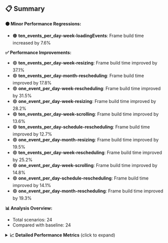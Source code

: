 ## 📋 Summary

**🟠 Minor Performance Regressions:**
- 🟠 **ten_events_per_day-week-loadingEvents**: Frame build time increased by 7.6%

**✅ Performance Improvements:**
- 🟢 **ten_events_per_day-week-resizing**: Frame build time improved by 37.1%
- 🟢 **ten_events_per_day-month-rescheduling**: Frame build time improved by 17.8%
- 🟢 **one_event_per_day-week-rescheduling**: Frame build time improved by 31.5%
- 🟢 **one_event_per_day-week-resizing**: Frame build time improved by 28.2%
- 🟢 **ten_events_per_day-week-scrolling**: Frame build time improved by 13.6%
- 🟢 **ten_events_per_day-schedule-rescheduling**: Frame build time improved by 12.7%
- 🟢 **one_event_per_day-month-resizing**: Frame build time improved by 19.5%
- 🟢 **ten_events_per_day-week-rescheduling**: Frame build time improved by 25.2%
- 🟢 **one_event_per_day-week-scrolling**: Frame build time improved by 14.8%
- 🟢 **one_event_per_day-schedule-rescheduling**: Frame build time improved by 14.1%
- 🟢 **one_event_per_day-month-rescheduling**: Frame build time improved by 19.3%

**📊 Analysis Overview:**
- Total scenarios: 24
- Compared with baseline: 24

<details>
<summary><strong>📈 Detailed Performance Metrics</strong> (click to expand)</summary>

#### one_event_per_day-month-loadingEvents

| Metric | Current | Baseline | Change | Status |
|--------|---------|----------|--------|--------|
| Average Frame Build Time Millis | 4.10ms | 4.48ms | -0.38ms (-8.5%) | 🟢 |
| Worst Frame Build Time Millis | 8.09ms | 8.84ms | -0.75ms (-8.5%) | 🟢 |
| Missed Frame Build Budget Count | 0.0 | 0.0 | +0 (+0.0%) | 🟡 |
| Average Frame Rasterizer Time Millis | 2.61ms | 2.47ms | +0.14ms (+5.7%) | 🟠 |
| Missed Frame Rasterizer Budget Count | 0.0 | 0.0 | +0 (+0.0%) | 🟡 |
| New Gen Gc Count | 0.0 | 0.0 | +0 (+0.0%) | 🟡 |
| Old Gen Gc Count | 1.0 | 1.5 | -0 (-33.3%) | 🟢 |

#### one_event_per_day-month-navigation

| Metric | Current | Baseline | Change | Status |
|--------|---------|----------|--------|--------|
| Average Frame Build Time Millis | 5.49ms | 5.25ms | +0.24ms (+4.6%) | 🟠 |
| Worst Frame Build Time Millis | 21.00ms | 20.85ms | +0.16ms (+0.7%) | 🟠 |
| Missed Frame Build Budget Count | 2.0 | 1.5 | +0 (+33.3%) | 🔴 |
| Average Frame Rasterizer Time Millis | 3.68ms | 3.98ms | -0.30ms (-7.5%) | 🟢 |
| Missed Frame Rasterizer Budget Count | 0.25 | 0.25 | +0 (+0.0%) | 🟡 |
| New Gen Gc Count | 4.0 | 4.0 | +0 (+0.0%) | 🟡 |
| Old Gen Gc Count | 3.0 | 2.0 | +1 (+50.0%) | 🔴 |

#### one_event_per_day-month-rescheduling

| Metric | Current | Baseline | Change | Status |
|--------|---------|----------|--------|--------|
| Average Frame Build Time Millis | 0.73ms | 0.91ms | -0.17ms (-19.3%) | 🟢 |
| Worst Frame Build Time Millis | 4.93ms | 4.65ms | +0.28ms (+6.0%) | 🟠 |
| Missed Frame Build Budget Count | 0.0 | 0.0 | +0 (+0.0%) | 🟡 |
| Average Frame Rasterizer Time Millis | 3.04ms | 5.21ms | -2.17ms (-41.7%) | 🟢 |
| Missed Frame Rasterizer Budget Count | 0.25 | 0.25 | +0 (+0.0%) | 🟡 |
| New Gen Gc Count | 3.5 | 3.0 | +0 (+16.7%) | 🔴 |
| Old Gen Gc Count | 3.5 | 1.0 | +2 (+250.0%) | 🔴 |

#### one_event_per_day-month-resizing

| Metric | Current | Baseline | Change | Status |
|--------|---------|----------|--------|--------|
| Average Frame Build Time Millis | 0.57ms | 0.71ms | -0.14ms (-19.5%) | 🟢 |
| Worst Frame Build Time Millis | 4.04ms | 4.86ms | -0.82ms (-17.0%) | 🟢 |
| Missed Frame Build Budget Count | 0.0 | 0.0 | +0 (+0.0%) | 🟡 |
| Average Frame Rasterizer Time Millis | 2.39ms | 6.68ms | -4.29ms (-64.2%) | 🟢 |
| Missed Frame Rasterizer Budget Count | 0.0 | 0.5 | -0 (-100.0%) | 🟢 |
| New Gen Gc Count | 0.0 | 1.0 | -1 (-100.0%) | 🟢 |
| Old Gen Gc Count | 1.5 | 2.5 | -1 (-40.0%) | 🟢 |

#### one_event_per_day-schedule-loadingEvents

| Metric | Current | Baseline | Change | Status |
|--------|---------|----------|--------|--------|
| Average Frame Build Time Millis | 8.41ms | 8.81ms | -0.41ms (-4.6%) | 🟡 |
| Worst Frame Build Time Millis | 23.95ms | 25.12ms | -1.17ms (-4.7%) | 🟡 |
| Missed Frame Build Budget Count | 1.0 | 1.0 | +0 (+0.0%) | 🟡 |
| Average Frame Rasterizer Time Millis | 2.94ms | 2.66ms | +0.28ms (+10.4%) | 🔴 |
| Missed Frame Rasterizer Budget Count | 0.0 | 0.0 | +0 (+0.0%) | 🟡 |
| New Gen Gc Count | 1.5 | 2.0 | -0 (-25.0%) | 🟢 |
| Old Gen Gc Count | 2.0 | 1.5 | +0 (+33.3%) | 🔴 |

#### one_event_per_day-schedule-navigation

| Metric | Current | Baseline | Change | Status |
|--------|---------|----------|--------|--------|
| Average Frame Build Time Millis | 6.91ms | 7.02ms | -0.11ms (-1.6%) | 🟡 |
| Worst Frame Build Time Millis | 16.23ms | 16.78ms | -0.55ms (-3.3%) | 🟡 |
| Missed Frame Build Budget Count | 0.5 | 0.75 | -0 (-33.3%) | 🟢 |
| Average Frame Rasterizer Time Millis | 3.23ms | 3.31ms | -0.08ms (-2.3%) | 🟡 |
| Missed Frame Rasterizer Budget Count | 0.0 | 0.0 | +0 (+0.0%) | 🟡 |
| New Gen Gc Count | 6.0 | 6.0 | +0 (+0.0%) | 🟡 |
| Old Gen Gc Count | 2.0 | 2.0 | +0 (+0.0%) | 🟡 |

#### one_event_per_day-schedule-rescheduling

| Metric | Current | Baseline | Change | Status |
|--------|---------|----------|--------|--------|
| Average Frame Build Time Millis | 1.84ms | 2.14ms | -0.30ms (-14.1%) | 🟢 |
| Worst Frame Build Time Millis | 25.20ms | 24.35ms | +0.85ms (+3.5%) | 🟠 |
| Missed Frame Build Budget Count | 1.0 | 1.5 | -0 (-33.3%) | 🟢 |
| Average Frame Rasterizer Time Millis | 3.88ms | 4.62ms | -0.74ms (-16.0%) | 🟢 |
| Missed Frame Rasterizer Budget Count | 3.0 | 0.0 | +3 (+0.0%) | 🟡 |
| New Gen Gc Count | 9.0 | 10.0 | -1 (-10.0%) | 🟢 |
| Old Gen Gc Count | 4.0 | 4.0 | +0 (+0.0%) | 🟡 |

#### one_event_per_day-week-loadingEvents

| Metric | Current | Baseline | Change | Status |
|--------|---------|----------|--------|--------|
| Average Frame Build Time Millis | 1.19ms | 1.24ms | -0.05ms (-4.1%) | 🟡 |
| Worst Frame Build Time Millis | 2.26ms | 2.33ms | -0.08ms (-3.4%) | 🟡 |
| Missed Frame Build Budget Count | 0.0 | 0.0 | +0 (+0.0%) | 🟡 |
| Average Frame Rasterizer Time Millis | 2.22ms | 2.25ms | -0.04ms (-1.6%) | 🟡 |
| Missed Frame Rasterizer Budget Count | 0.0 | 0.0 | +0 (+0.0%) | 🟡 |
| New Gen Gc Count | 0.0 | 0.0 | +0 (+0.0%) | 🟡 |
| Old Gen Gc Count | 0.5 | 0.5 | +0 (+0.0%) | 🟡 |

#### one_event_per_day-week-navigation

| Metric | Current | Baseline | Change | Status |
|--------|---------|----------|--------|--------|
| Average Frame Build Time Millis | 2.97ms | 3.09ms | -0.12ms (-3.8%) | 🟡 |
| Worst Frame Build Time Millis | 9.84ms | 10.12ms | -0.28ms (-2.8%) | 🟡 |
| Missed Frame Build Budget Count | 0.0 | 0.0 | +0 (+0.0%) | 🟡 |
| Average Frame Rasterizer Time Millis | 3.45ms | 3.65ms | -0.20ms (-5.4%) | 🟢 |
| Missed Frame Rasterizer Budget Count | 0.25 | 0.25 | +0 (+0.0%) | 🟡 |
| New Gen Gc Count | 6.0 | 5.0 | +1 (+20.0%) | 🔴 |
| Old Gen Gc Count | 4.0 | 4.0 | +0 (+0.0%) | 🟡 |

#### one_event_per_day-week-rescheduling

| Metric | Current | Baseline | Change | Status |
|--------|---------|----------|--------|--------|
| Average Frame Build Time Millis | 0.53ms | 0.78ms | -0.25ms (-31.5%) | 🟢 |
| Worst Frame Build Time Millis | 2.71ms | 3.56ms | -0.85ms (-23.9%) | 🟢 |
| Missed Frame Build Budget Count | 0.0 | 0.0 | +0 (+0.0%) | 🟡 |
| Average Frame Rasterizer Time Millis | 2.53ms | 5.46ms | -2.93ms (-53.7%) | 🟢 |
| Missed Frame Rasterizer Budget Count | 0.25 | 1.25 | -1 (-80.0%) | 🟢 |
| New Gen Gc Count | 2.5 | 4.0 | -2 (-37.5%) | 🟢 |
| Old Gen Gc Count | 0.5 | 2.0 | -2 (-75.0%) | 🟢 |

#### one_event_per_day-week-resizing

| Metric | Current | Baseline | Change | Status |
|--------|---------|----------|--------|--------|
| Average Frame Build Time Millis | 0.57ms | 0.80ms | -0.22ms (-28.2%) | 🟢 |
| Worst Frame Build Time Millis | 2.81ms | 4.47ms | -1.66ms (-37.0%) | 🟢 |
| Missed Frame Build Budget Count | 0.0 | 0.0 | +0 (+0.0%) | 🟡 |
| Average Frame Rasterizer Time Millis | 2.25ms | 5.57ms | -3.31ms (-59.5%) | 🟢 |
| Missed Frame Rasterizer Budget Count | 0.0 | 0.0 | +0 (+0.0%) | 🟡 |
| New Gen Gc Count | 0.5 | 2.0 | -2 (-75.0%) | 🟢 |
| Old Gen Gc Count | 0.5 | 2.0 | -2 (-75.0%) | 🟢 |

#### one_event_per_day-week-scrolling

| Metric | Current | Baseline | Change | Status |
|--------|---------|----------|--------|--------|
| Average Frame Build Time Millis | 1.77ms | 2.08ms | -0.31ms (-14.8%) | 🟢 |
| Worst Frame Build Time Millis | 4.13ms | 4.57ms | -0.44ms (-9.6%) | 🟢 |
| Missed Frame Build Budget Count | 0.0 | 0.0 | +0 (+0.0%) | 🟡 |
| Average Frame Rasterizer Time Millis | 4.39ms | 5.83ms | -1.44ms (-24.7%) | 🟢 |
| Missed Frame Rasterizer Budget Count | 0.25 | 0.25 | +0 (+0.0%) | 🟡 |
| New Gen Gc Count | 6.0 | 6.0 | +0 (+0.0%) | 🟡 |
| Old Gen Gc Count | 3.0 | 3.0 | +0 (+0.0%) | 🟡 |

#### ten_events_per_day-month-loadingEvents

| Metric | Current | Baseline | Change | Status |
|--------|---------|----------|--------|--------|
| Average Frame Build Time Millis | 10.15ms | 9.93ms | +0.22ms (+2.2%) | 🟠 |
| Worst Frame Build Time Millis | 27.07ms | 29.03ms | -1.96ms (-6.8%) | 🟢 |
| Missed Frame Build Budget Count | 8.0 | 8.0 | +0 (+0.0%) | 🟡 |
| Average Frame Rasterizer Time Millis | 5.14ms | 4.87ms | +0.27ms (+5.6%) | 🟠 |
| Missed Frame Rasterizer Budget Count | 0.0 | 0.0 | +0 (+0.0%) | 🟡 |
| New Gen Gc Count | 10.0 | 11.0 | -1 (-9.1%) | 🟢 |
| Old Gen Gc Count | 7.5 | 6.5 | +1 (+15.4%) | 🔴 |

#### ten_events_per_day-month-navigation

| Metric | Current | Baseline | Change | Status |
|--------|---------|----------|--------|--------|
| Average Frame Build Time Millis | 11.84ms | 12.80ms | -0.97ms (-7.5%) | 🟢 |
| Worst Frame Build Time Millis | 43.19ms | 42.84ms | +0.35ms (+0.8%) | 🟠 |
| Missed Frame Build Budget Count | 3.0 | 4.0 | -1 (-25.0%) | 🟢 |
| Average Frame Rasterizer Time Millis | 5.00ms | 5.17ms | -0.18ms (-3.4%) | 🟡 |
| Missed Frame Rasterizer Budget Count | 0.0 | 0.0 | +0 (+0.0%) | 🟡 |
| New Gen Gc Count | 10.0 | 10.0 | +0 (+0.0%) | 🟡 |
| Old Gen Gc Count | 6.0 | 6.0 | +0 (+0.0%) | 🟡 |

#### ten_events_per_day-month-rescheduling

| Metric | Current | Baseline | Change | Status |
|--------|---------|----------|--------|--------|
| Average Frame Build Time Millis | 1.60ms | 1.95ms | -0.35ms (-17.8%) | 🟢 |
| Worst Frame Build Time Millis | 13.61ms | 13.90ms | -0.29ms (-2.1%) | 🟡 |
| Missed Frame Build Budget Count | 0.0 | 0.0 | +0 (+0.0%) | 🟡 |
| Average Frame Rasterizer Time Millis | 5.82ms | 8.14ms | -2.31ms (-28.4%) | 🟢 |
| Missed Frame Rasterizer Budget Count | 6.25 | 3.0 | +3 (+108.3%) | 🔴 |
| New Gen Gc Count | 6.0 | 6.0 | +0 (+0.0%) | 🟡 |
| Old Gen Gc Count | 3.5 | 3.5 | +0 (+0.0%) | 🟡 |

#### ten_events_per_day-month-resizing

| Metric | Current | Baseline | Change | Status |
|--------|---------|----------|--------|--------|
| Average Frame Build Time Millis | 1.98ms | 2.11ms | -0.13ms (-6.3%) | 🟢 |
| Worst Frame Build Time Millis | 20.25ms | 18.38ms | +1.88ms (+10.2%) | 🔴 |
| Missed Frame Build Budget Count | 0.75 | 1.5 | -1 (-50.0%) | 🟢 |
| Average Frame Rasterizer Time Millis | 5.28ms | 8.08ms | -2.80ms (-34.6%) | 🟢 |
| Missed Frame Rasterizer Budget Count | 1.0 | 0.5 | +0 (+100.0%) | 🔴 |
| New Gen Gc Count | 2.0 | 2.0 | +0 (+0.0%) | 🟡 |
| Old Gen Gc Count | 2.0 | 2.0 | +0 (+0.0%) | 🟡 |

#### ten_events_per_day-schedule-loadingEvents

| Metric | Current | Baseline | Change | Status |
|--------|---------|----------|--------|--------|
| Average Frame Build Time Millis | 5.60ms | 5.71ms | -0.12ms (-2.0%) | 🟡 |
| Worst Frame Build Time Millis | 28.08ms | 28.95ms | -0.87ms (-3.0%) | 🟡 |
| Missed Frame Build Budget Count | 4.25 | 4.0 | +0 (+6.2%) | 🟠 |
| Average Frame Rasterizer Time Millis | 3.27ms | 3.40ms | -0.13ms (-3.7%) | 🟡 |
| Missed Frame Rasterizer Budget Count | 0.0 | 0.0 | +0 (+0.0%) | 🟡 |
| New Gen Gc Count | 14.0 | 14.0 | +0 (+0.0%) | 🟡 |
| Old Gen Gc Count | 7.5 | 7.5 | +0 (+0.0%) | 🟡 |

#### ten_events_per_day-schedule-navigation

| Metric | Current | Baseline | Change | Status |
|--------|---------|----------|--------|--------|
| Average Frame Build Time Millis | 21.29ms | 21.69ms | -0.40ms (-1.8%) | 🟡 |
| Worst Frame Build Time Millis | 42.00ms | 43.92ms | -1.92ms (-4.4%) | 🟡 |
| Missed Frame Build Budget Count | 10.5 | 10.25 | +0 (+2.4%) | 🟠 |
| Average Frame Rasterizer Time Millis | 3.32ms | 3.25ms | +0.08ms (+2.4%) | 🟠 |
| Missed Frame Rasterizer Budget Count | 0.0 | 0.0 | +0 (+0.0%) | 🟡 |
| New Gen Gc Count | 17.5 | 20.0 | -2 (-12.5%) | 🟢 |
| Old Gen Gc Count | 10.0 | 10.0 | +0 (+0.0%) | 🟡 |

#### ten_events_per_day-schedule-rescheduling

| Metric | Current | Baseline | Change | Status |
|--------|---------|----------|--------|--------|
| Average Frame Build Time Millis | 0.90ms | 1.04ms | -0.13ms (-12.7%) | 🟢 |
| Worst Frame Build Time Millis | 18.30ms | 21.33ms | -3.04ms (-14.2%) | 🟢 |
| Missed Frame Build Budget Count | 0.75 | 1.0 | -0 (-25.0%) | 🟢 |
| Average Frame Rasterizer Time Millis | 3.42ms | 6.28ms | -2.85ms (-45.5%) | 🟢 |
| Missed Frame Rasterizer Budget Count | 1.75 | 1.5 | +0 (+16.7%) | 🔴 |
| New Gen Gc Count | 6.0 | 6.0 | +0 (+0.0%) | 🟡 |
| Old Gen Gc Count | 5.0 | 5.5 | -0 (-9.1%) | 🟢 |

#### ten_events_per_day-week-loadingEvents

| Metric | Current | Baseline | Change | Status |
|--------|---------|----------|--------|--------|
| Average Frame Build Time Millis | 2.48ms | 2.31ms | +0.18ms (+7.6%) | 🟠 |
| Worst Frame Build Time Millis | 9.94ms | 8.57ms | +1.38ms (+16.0%) | 🔴 |
| Missed Frame Build Budget Count | 0.0 | 0.0 | +0 (+0.0%) | 🟡 |
| Average Frame Rasterizer Time Millis | 3.97ms | 3.89ms | +0.08ms (+2.0%) | 🟠 |
| Missed Frame Rasterizer Budget Count | 0.25 | 0.25 | +0 (+0.0%) | 🟡 |
| New Gen Gc Count | 3.0 | 2.0 | +1 (+50.0%) | 🔴 |
| Old Gen Gc Count | 3.5 | 2.5 | +1 (+40.0%) | 🔴 |

#### ten_events_per_day-week-navigation

| Metric | Current | Baseline | Change | Status |
|--------|---------|----------|--------|--------|
| Average Frame Build Time Millis | 8.63ms | 9.17ms | -0.54ms (-5.9%) | 🟢 |
| Worst Frame Build Time Millis | 35.56ms | 40.77ms | -5.21ms (-12.8%) | 🟢 |
| Missed Frame Build Budget Count | 3.0 | 3.0 | +0 (+0.0%) | 🟡 |
| Average Frame Rasterizer Time Millis | 5.55ms | 5.69ms | -0.14ms (-2.4%) | 🟡 |
| Missed Frame Rasterizer Budget Count | 0.0 | 0.0 | +0 (+0.0%) | 🟡 |
| New Gen Gc Count | 10.0 | 10.0 | +0 (+0.0%) | 🟡 |
| Old Gen Gc Count | 7.0 | 8.0 | -1 (-12.5%) | 🟢 |

#### ten_events_per_day-week-rescheduling

| Metric | Current | Baseline | Change | Status |
|--------|---------|----------|--------|--------|
| Average Frame Build Time Millis | 1.01ms | 1.35ms | -0.34ms (-25.2%) | 🟢 |
| Worst Frame Build Time Millis | 4.88ms | 6.91ms | -2.03ms (-29.4%) | 🟢 |
| Missed Frame Build Budget Count | 0.0 | 0.0 | +0 (+0.0%) | 🟡 |
| Average Frame Rasterizer Time Millis | 5.68ms | 7.89ms | -2.21ms (-28.0%) | 🟢 |
| Missed Frame Rasterizer Budget Count | 7.0 | 4.0 | +3 (+75.0%) | 🔴 |
| New Gen Gc Count | 5.0 | 5.0 | +0 (+0.0%) | 🟡 |
| Old Gen Gc Count | 1.0 | 1.0 | +0 (+0.0%) | 🟡 |

#### ten_events_per_day-week-resizing

| Metric | Current | Baseline | Change | Status |
|--------|---------|----------|--------|--------|
| Average Frame Build Time Millis | 0.89ms | 1.41ms | -0.52ms (-37.1%) | 🟢 |
| Worst Frame Build Time Millis | 3.95ms | 10.02ms | -6.07ms (-60.6%) | 🟢 |
| Missed Frame Build Budget Count | 0.0 | 0.0 | +0 (+0.0%) | 🟡 |
| Average Frame Rasterizer Time Millis | 4.58ms | 8.89ms | -4.30ms (-48.4%) | 🟢 |
| Missed Frame Rasterizer Budget Count | 0.0 | 3.0 | -3 (-100.0%) | 🟢 |
| New Gen Gc Count | 0.0 | 1.0 | -1 (-100.0%) | 🟢 |
| Old Gen Gc Count | 0.0 | 1.0 | -1 (-100.0%) | 🟢 |

#### ten_events_per_day-week-scrolling

| Metric | Current | Baseline | Change | Status |
|--------|---------|----------|--------|--------|
| Average Frame Build Time Millis | 1.51ms | 1.75ms | -0.24ms (-13.6%) | 🟢 |
| Worst Frame Build Time Millis | 2.90ms | 3.91ms | -1.02ms (-26.0%) | 🟢 |
| Missed Frame Build Budget Count | 0.0 | 0.0 | +0 (+0.0%) | 🟡 |
| Average Frame Rasterizer Time Millis | 5.93ms | 6.00ms | -0.07ms (-1.2%) | 🟡 |
| Missed Frame Rasterizer Budget Count | 0.0 | 0.0 | +0 (+0.0%) | 🟡 |
| New Gen Gc Count | 8.0 | 8.0 | +0 (+0.0%) | 🟡 |
| Old Gen Gc Count | 1.0 | 1.0 | +0 (+0.0%) | 🟡 |

</details>

